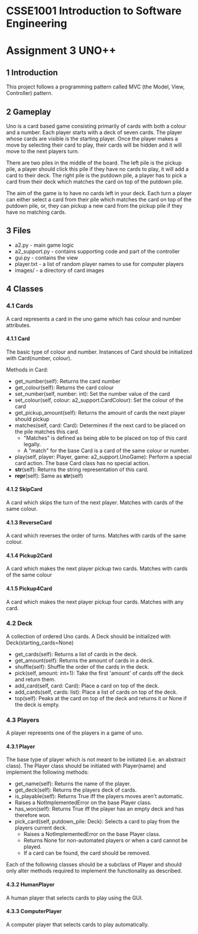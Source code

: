 # CSSE1001 Introduction to Software Engineering

# Assignment 3 UNO++

## 1 Introduction
This project follows a programming pattern called MVC (the Model, View, Controller) pattern.

## 2 Gameplay
Uno is a card based game consisting primarily of cards with both a colour and a number. Each player starts with a deck of seven cards. The player whose cards are visible is the starting player. Once the player makes a move by selecting their card to play, their cards will be hidden and it will move to the next players turn.

There are two piles in the middle of the board. The left pile is the pickup pile, a player should click this pile if they have no cards to play, it will add a card to their deck. The right pile is the putdown pile, a player has to pick a card from their deck which matches the card on top of the putdown pile.

The aim of the game is to have no cards left in your deck. Each turn a player can either select a card from their pile which matches the card on top of the putdown pile, or, they can pickup a new card from the pickup pile if they have no matching cards.

## 3 Files
* a2.py - main game logic 
* a2_support.py - contains supporting code and part of the controller 
* gui.py - contains the view 
* player.txt - a list of random player names to use for computer players 
* images/ - a directory of card images

## 4 Classes
### 4.1 Cards
A card represents a card in the uno game which has colour and number attributes. 

#### 4.1.1 Card
The basic type of colour and number.
Instances of Card should be initialized with Card(number, colour).

Methods in Card:
* get_number(self): Returns the card number 
* get_colour(self): Returns the card colour 
* set_number(self, number: int): Set the number value of the card 
* set_colour(self, colour: a2_support.CardColour): Set the colour of the card 
* get_pickup_amount(self): Returns the amount of cards the next player should pickup 
* matches(self, card: Card): Determines if the next card to be placed on the pile matches this card.
  * "Matches" is defined as being able to be placed on top of this card legally. 
  * A "match" for the base Card is a card of the same colour or number. 
* play(self, player: Player, game: a2_support.UnoGame): Perform a special card action. The base Card class has no special action.
* __str__(self): Returns the string representation of this card.
* __repr__(self): Same as __str__(self)

#### 4.1.2 SkipCard
A card which skips the turn of the next player. Matches with cards of the same colour.

#### 4.1.3 ReverseCard
A card which reverses the order of turns. Matches with cards of the same colour.

#### 4.1.4 Pickup2Card
A card which makes the next player pickup two cards. Matches with cards of the same colour

#### 4.1.5 Pickup4Card
A card which makes the next player pickup four cards. Matches with any card.

### 4.2 Deck
A collection of ordered Uno cards. A Deck should be initialized with Deck(starting_cards=None)
* get_cards(self): Returns a list of cards in the deck. 
* get_amount(self): Returns the amount of cards in a deck. 
* shuffle(self): Shuffle the order of the cards in the deck. 
* pick(self, amount: int=1): Take the first 'amount' of cards off the deck and return them. 
* add_card(self, card: Card): Place a card on top of the deck. 
* add_cards(self, cards: list<Card>): Place a list of cards on top of the deck. 
* top(self): Peaks at the card on top of the deck and returns it or None if the deck is empty.

### 4.3 Players
A player represents one of the players in a game of uno.

#### 4.3.1 Player
The base type of player which is not meant to be initiated (i.e. an abstract class).
The Player class should be initiated with Player(name) and implement the following methods:
* get_name(self): Returns the name of the player. 
* get_deck(self): Returns the players deck of cards. 
* is_playable(self): Returns True iff the players moves aren't automatic. 
* Raises a NotImplementedError on the base Player class. 
* has_won(self): Returns True iff the player has an empty deck and has therefore won. 
* pick_card(self, putdown_pile: Deck): Selects a card to play from the players current deck. 
  * Raises a NotImplementedError on the base Player class. 
  * Returns None for non-automated players or when a card cannot be played. 
  * If a card can be found, the card should be removed.

Each of the following classes should be a subclass of Player and should only alter methods required to implement the functionality as described.

#### 4.3.2 HumanPlayer
A human player that selects cards to play using the GUI.

#### 4.3.3 ComputerPlayer
A computer player that selects cards to play automatically.
